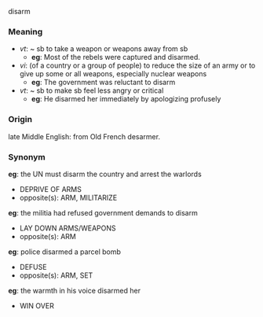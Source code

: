 disarm
### Meaning
+ _vt_: ~ sb to take a weapon or weapons away from sb
	+ __eg__: Most of the rebels were captured and disarmed.
+ _vi_: (of a country or a group of people) to reduce the size of an army or to give up some or all weapons, especially nuclear weapons
	+ __eg__: The government was reluctant to disarm
+ _vt_: ~ sb to make sb feel less angry or critical
	+ __eg__: He disarmed her immediately by apologizing profusely

### Origin

late Middle English: from Old French desarmer.

### Synonym

__eg__: the UN must disarm the country and arrest the warlords

+ DEPRIVE OF ARMS
+ opposite(s): ARM, MILITARIZE

__eg__: the militia had refused government demands to disarm

+ LAY DOWN ARMS/WEAPONS
+ opposite(s): ARM

__eg__: police disarmed a parcel bomb

+ DEFUSE
+ opposite(s): ARM, SET

__eg__: the warmth in his voice disarmed her

+ WIN OVER


